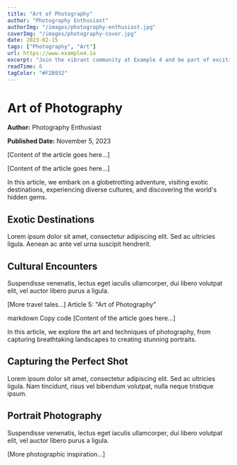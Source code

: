 ```yaml
---
title: "Art of Photography"
author: "Photography Enthusiast"
authorImg: "/images/photography-enthusiast.jpg"
coverImg: "/images/photography-cover.jpg"
date: 2023-02-15
tags: ["Photography", "Art"]
url: https://www.example4.io
excerpt: "Join the vibrant community at Example 4 and be part of exciting events, workshops, and discussions. Connect with like-minded individuals and expand your horizons."
readTime: 6
tagColor: "#F2B932"
---
```


# Art of Photography


**Author:** Photography Enthusiast


**Published Date:** November 5, 2023

[Content of the article goes here...]

[Content of the article goes here...]

In this article, we embark on a globetrotting adventure, visiting exotic destinations, experiencing diverse cultures, and discovering the world's hidden gems.

## Exotic Destinations

Lorem ipsum dolor sit amet, consectetur adipiscing elit. Sed ac ultricies ligula. Aenean ac ante vel urna suscipit hendrerit.

## Cultural Encounters

Suspendisse venenatis, lectus eget iaculis ullamcorper, dui libero volutpat elit, vel auctor libero purus a ligula.

[More travel tales...]
Article 5: "Art of Photography"

markdown
Copy code
[Content of the article goes here...]

In this article, we explore the art and techniques of photography, from capturing breathtaking landscapes to creating stunning portraits.

## Capturing the Perfect Shot

Lorem ipsum dolor sit amet, consectetur adipiscing elit. Sed ac ultricies ligula. Nam tincidunt, risus vel bibendum volutpat, nulla neque tristique ipsum.

## Portrait Photography

Suspendisse venenatis, lectus eget iaculis ullamcorper, dui libero volutpat elit, vel auctor libero purus a ligula.

[More photographic inspiration...]